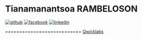 
Tianamanantsoa RAMBELOSON
============


[![github](https://cloud.githubusercontent.com/assets/17016297/18839843/0e06a67a-83d2-11e6-993a-b35a182500e0.png)][1]
[![facebook](https://cloud.githubusercontent.com/assets/17016297/18839836/0a06deb4-83d2-11e6-8078-1d0974af0f63.png)][2]
[![linkedin](https://cloud.githubusercontent.com/assets/17016297/18839848/0fc7e74e-83d2-11e6-8c6a-277fc9d6e067.png)][3]


===========================
[Qwicklabs][4]


[1]: https://github.com/rmanantsoa
[2]: https://www.linkedin.com/in/tianamanantsoa-rambeloson/
[3]: https://www.facebook.com/manantsooa
[4]: https://www.qwiklabs.com/public_profiles/ac2081bd-b9ac-4f34-9404-35df389281c0
